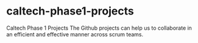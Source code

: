 # caltech-phase1-projects
Caltech Phase 1 Projects
The Github projects can help us to collaborate in an efficient and effective manner across scrum teams.
